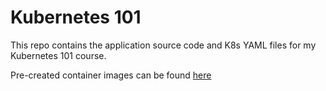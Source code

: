 # Kubernetes 101 

This repo contains the application source code and K8s YAML files for my Kubernetes 101 course.

Pre-created container images can be found [here](https://hub.docker.com/layers/k8s-demo/cbabu85/k8s-demo/latest/images/sha256-f92a7b25bd1803a50ed1d5c9c13ad736b52ecc63aa26453e6fe90a5a96513386?context=repo)
